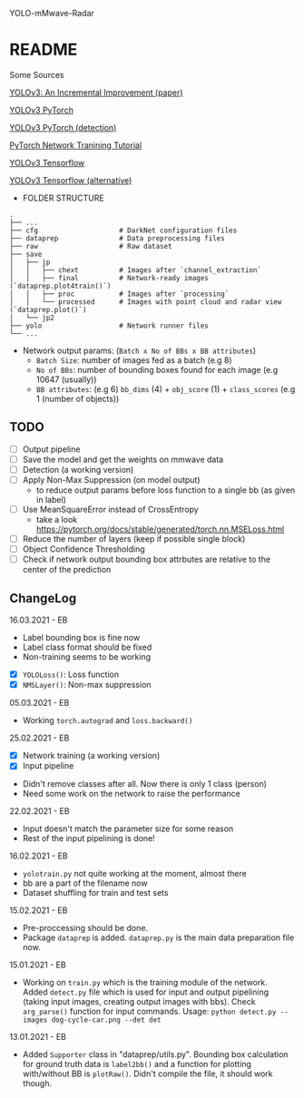 YOLO-mMwave-Radar

# README

Some Sources

[YOLOv3: An Incremental Improvement (paper)](https://arxiv.org/abs/1804.02767)

[YOLOv3 PyTorch](https://github.com/ecr23xx/yolov3.pytorch/blob/master/src/layers.py)

[YOLOv3 PyTorch (detection)](https://blog.paperspace.com/how-to-implement-a-yolo-object-detector-in-pytorch/)

[PyTorch Network Tranining Tutorial](https://pytorch.org/tutorials/beginner/blitz/cifar10_tutorial.html)

[YOLOv3 Tensorflow](https://github.com/qqwweee/keras-yolo3/blob/master/yolo3/model.py)

[YOLOv3 Tensorflow (alternative)](https://towardsdatascience.com/dive-really-deep-into-yolo-v3-a-beginners-guide-9e3d2666280e)



- FOLDER STRUCTURE
```
.
├── ...
├── cfg                    # DarkNet configuration files
├── dataprep               # Data preprocessing files
├── raw                    # Raw dataset
├── save
│   ├── jp
│   │   ├── chext          # Images after `channel_extraction`
│   │   ├── final          # Network-ready images (`dataprep.plot4train()`)
│   │   ├── proc           # Images after `processing`
│   │   └── processed      # Images with point cloud and radar view (`dataprep.plot()`)
│   └── jp2
├── yolo                   # Network runner files
└── ...
```

- Network output params: (`Batch x No of BBs x BB attributes`)
    - `Batch Size`: number of images fed as a batch (e.g 8)
    - `No of BBs`: number of bounding boxes found for each image (e.g 10647 (usually))
    - `BB attributes`: (e.g 6) `bb_dims` (4) + `obj_score` (1) + `class_scores` (e.g 1 (number of objects)) 

## TODO

- [ ] Output pipeline
- [ ] Save the model and get the weights on mmwave data
- [ ] Detection (a working version)
- [ ] Apply Non-Max Suppression (on model output)
    - to reduce output params before loss function to a single bb (as given in label)
- [ ] Use MeanSquareError instead of CrossEntropy
	- take a look https://pytorch.org/docs/stable/generated/torch.nn.MSELoss.html
- [ ] Reduce the number of layers (keep if possible single block)
- [ ] Object Confidence Thresholding
- [ ] Check if network output bounding box attrbutes are relative to the center of the prediction

## ChangeLog

16.03.2021 - EB
- Label bounding box is fine now
- Label class format should be fixed
- Non-training seems to be working
- [x] `YOLOLoss()`: Loss function
- [x] `NMSLayer()`: Non-max suppression

05.03.2021 - EB
- Working `torch.autograd` and `loss.backward()`

25.02.2021 - EB
- [x] Network training (a working version)
- [x] Input pipeline
- Didn't remove classes after all. Now there is only 1 class (person)
- Need some work on the network to raise the performance

22.02.2021 - EB
- Input doesn't match the parameter size for some reason
- Rest of the input pipelining is done!

16.02.2021 - EB
- `yolotrain.py` not quite working at the moment, almost there
- bb are a part of the filename now
- Dataset shuffling for train and test sets

15.02.2021 - EB
- Pre-proccessing should be done.
- Package `dataprep` is added. `dataprep.py` is the main data preparation file now.

15.01.2021 - EB
- Working on `train.py` which is the training module of the network.\
 Added `detect.py` file which is used for input and output pipelining (taking input images, creating output images with bbs). Check `arg_parse()` function for input commands. Usage:
`python detect.py --images dog-cycle-car.png --det det`

13.01.2021 - EB
- Added `Supporter` class in "dataprep/utils.py". Bounding box calculation for ground truth data is `label2bb()` and a function for plotting with/without BB is `plotRaw()`. Didn't compile the file, it should work though.
